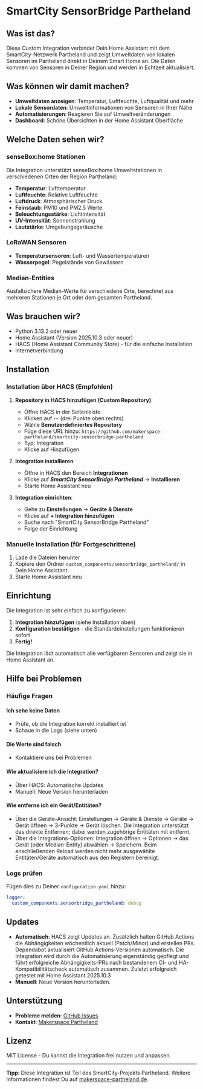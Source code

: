 # SmartCity SensorBridge Partheland

## Was ist das?

Diese Custom Integration verbindet Dein Home Assistant mit dem SmartCity-Netzwerk Partheland und zeigt Umweltdaten von lokalen Sensoren im Partheland direkt in Deinem Smart Home an. Die Daten kommen von Sensoren in Deiner Region und werden in Echtzeit aktualisiert.

## Was können wir damit machen?

- **Umweltdaten anzeigen**: Temperatur, Luftfeuchte, Luftqualität und mehr
- **Lokale Sensordaten**: Umweltinformationen von Sensoren in Ihrer Nähe
- **Automatisierungen**: Reagieren Sie auf Umweltveränderungen
- **Dashboard**: Schöne Übersichten in der Home Assistant Oberfläche

## Welche Daten sehen wir?

### senseBox:home Stationen

Die Integration unterstützt senseBox:home Umweltstationen in verschiedenen Orten der Region Partheland:

- **Temperatur**: Lufttemperatur
- **Luftfeuchte**: Relative Luftfeuchte
- **Luftdruck**: Atmosphärischer Druck
- **Feinstaub**: PM10 und PM2.5 Werte
- **Beleuchtungsstärke**: Lichtintensität
- **UV-Intensität**: Sonnenstrahlung
- **Lautstärke**: Umgebungsgeräusche

### LoRaWAN Sensoren

- **Temperatursensoren**: Luft- und Wassertemperaturen
- **Wasserpegel**: Pegelstände von Gewässern

### Median-Entities

Ausfallsichere Median-Werte für verschiedene Orte, berechnet aus mehreren Stationen je Ort oder dem gesamten Partheland.

## Was brauchen wir?

- Python 3.13.2 oder neuer
- Home Assistant (Version 2025.10.3 oder neuer)
- HACS (Home Assistant Community Store) - für die einfache Installation
- Internetverbindung

## Installation

### Installation über HACS (Empfohlen)

1. **Repository in HACS hinzufügen (Custom Repository)**:
   - Öffne  HACS in der Seitenleiste
   - Klicken auf **⋯** (drei Punkte oben rechts)
   - Wähle  **Benutzerdefiniertes Repository**
   - Füge diese URL hinzu: `https://github.com/makerspace-partheland/smartcity-sensorbridge-partheland`
   - Typ: Integration
   - Klicke  auf Hinzufügen

2. **Integration installieren**
   - Öffne in HACS den Bereich **Integrationen**
   - Klicke  auf ***SmartCity SensorBridge Partheland*** → **Installieren**
   - Starte Home Assistant neu

3. **Integration einrichten**:
   - Gehe zu **Einstellungen** → **Geräte & Dienste**
   - Klicke auf **+ Integration hinzufügen**
   - Suche nach "SmartCity SensorBridge Partheland"
   - Folge der Einrichtung

### Manuelle Installation (für Fortgeschrittene)

1. Lade die Dateien herunter
2. Kopiere den Ordner `custom_components/sensorbridge_partheland/` in Dein Home Assistant
3. Starte Home Assistant neu

## Einrichtung

Die Integration ist sehr einfach zu konfigurieren:

1. **Integration hinzufügen** (siehe Installation oben)
2. **Konfiguration bestätigen** - die Standardeinstellungen funktionieren sofort
3. **Fertig!**

Die Integration lädt automatisch alle verfügbaren Sensoren und zeigt sie in Home Assistant an.

## Hilfe bei Problemen

### Häufige Fragen

#### Ich sehe keine Daten

- Prüfe, ob die Integration korrekt installiert ist
- Schaue in die Logs (siehe unten)

#### Die Werte sind falsch

- Kontaktiere uns bei Problemen

#### Wie aktualisiere ich die Integration?

- Über HACS: Automatische Updates
- Manuell: Neue Version herunterladen

#### Wie entferne ich ein Gerät/Entitäten?

- Über die Geräte-Ansicht: Einstellungen → Geräte & Dienste → Geräte → Gerät öffnen → 3-Punkte → Gerät löschen. Die Integration unterstützt das direkte Entfernen; dabei werden zugehörige Entitäten mit entfernt.
- Über die Integrations-Optionen: Integration öffnen → Optionen → das Gerät (oder Median-Entity) abwählen → Speichern. Beim anschließenden Reload werden nicht mehr ausgewählte Entitäten/Geräte automatisch aus den Registern bereinigt.

### Logs prüfen

Fügen dies zu Deiner `configuration.yaml` hinzu:

```yaml
logger:
  custom_components.sensorbridge_partheland: debug
```

## Updates

- **Automatisch**: HACS zeigt Updates an. Zusätzlich halten GitHub Actions die Abhängigkeiten wöchentlich aktuell (Patch/Minor) und erstellen PRs. Dependabot aktualisiert GitHub Actions-Versionen automatisch. Die Integration wird durch die Automatisierung eigenständig gepflegt und führt erfolgreiche Abhängigkeits-PRs nach bestandenem CI- und HA-Kompatibilitätscheck automatisch zusammen. Zuletzt erfolgreich getestet mit Home Assistant 2025.10.3
- **Manuell**: Neue Version herunterladen.

## Unterstützung

- **Probleme melden**: [GitHub Issues](https://github.com/makerspace-partheland/smartcity-sensorbridge-partheland/issues)
- **Kontakt**: [Makerspace Partheland](https://makerspace-partheland.de)

## Lizenz

MIT License - Du kannst die Integration frei nutzen und anpassen.

---

**Tipp**: Diese Integration ist Teil des SmartCity-Projekts Partheland. Weitere Informationen findest Du auf [makerspace-partheland.de](https://makerspace-partheland.de).
